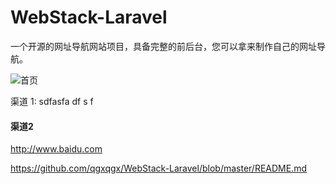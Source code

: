 # WebStack-Laravel

一个开源的网址导航网站项目，具备完整的前后台，您可以拿来制作自己的网址导航。

![首页](public/screen/01.png)



渠道 1:
sdfasfa
df
s
f



#### 渠道2

http://www.baidu.com


https://github.com/qgxqgx/WebStack-Laravel/blob/master/README.md
